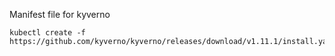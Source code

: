 Manifest file for kyverno

```
kubectl create -f https://github.com/kyverno/kyverno/releases/download/v1.11.1/install.yaml

```